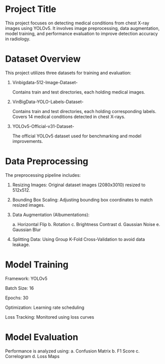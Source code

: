   # Project Title
 This project focuses on detecting medical conditions from chest X-ray images using YOLOv5. It involves image preprocessing, data augmentation, model training, and performance evaluation to improve detection accuracy in radiology.
  # Dataset Overview
 This project utilizes three datasets for training and evaluation:
 1. Vinbigdata-512-Image-Dataset-
    
     Contains train and test directories, each holding medical images.
 3. VinBigData-YOLO-Labels-Dataset-
    
     Contains train and test directories, each holding corresponding labels.
     Covers 14 medical conditions detected in chest X-rays.
 4. YOLOv5-Official-v31-Dataset-
    
     The official YOLOv5 dataset used for benchmarking and model improvements.
 # Data Preprocessing
 The preprocessing pipeline includes:
 
1. Resizing Images: Original dataset images (2080x3010) resized to 512x512.
   
2. Bounding Box Scaling: Adjusting bounding box coordinates to match resized images.
   
3. Data Augmentation (Albumentations):
   
   a. Horizontal Flip
   b. Rotation
   c. Brightness Contrast
   d. Gaussian Noise
   e. Gaussian Blur

6. Splitting Data: Using Group K-Fold Cross-Validation to avoid data leakage.
 
  # Model Training
  
  Framework: YOLOv5
  
  Batch Size: 16
  
  Epochs: 30
  
  Optimization: Learning rate scheduling
  
  Loss Tracking: Monitored using loss curves

  # Model Evaluation
  Performance is analyzed using:
  a. Confusion Matrix
  b. F1 Score
  c. Correlogram
  d. Loss Maps
